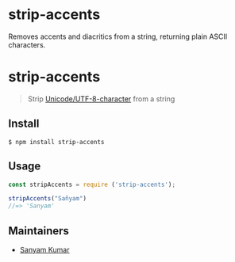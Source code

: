 # strip-accents
Removes accents and diacritics from a string, returning plain ASCII characters.

# strip-accents

> Strip [Unicode/UTF-8-character](https://www.utf8-chartable.de/) from a string

## Install

```
$ npm install strip-accents
```

## Usage

```js
const stripAccents = require ('strip-accents');

stripAccents("Sañyam") 
//=> 'Sanyam'
```
## Maintainers

- [Sanyam Kumar](https://github.com/snymkmr)
